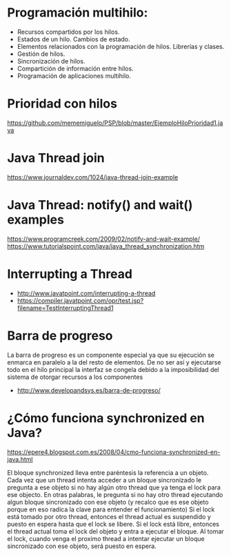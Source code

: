 # Programación multihilo:
 -	Recursos compartidos por los hilos.
 -	Estados de un hilo. Cambios de estado.
 -	Elementos relacionados con la programación de hilos. Librerías y clases.
 -	Gestión de hilos.
 -	Sincronización de hilos.
 -	Compartición de información entre hilos.
 -	Programación de aplicaciones multihilo.

# Prioridad con hilos
https://github.com/mememiguelo/PSP/blob/master/EjemploHiloPrioridad1.java

# Java Thread join
https://www.journaldev.com/1024/java-thread-join-example

# Java Thread: notify() and wait() examples
https://www.programcreek.com/2009/02/notify-and-wait-example/
https://www.tutorialspoint.com/java/java_thread_synchronization.htm

# Interrupting a Thread
* http://www.javatpoint.com/interrupting-a-thread
* https://compiler.javatpoint.com/opr/test.jsp?filename=TestInterruptingThread1

# Barra de progreso
La barra de progreso es un componente especial ya que su ejecución se enmarca en paralelo a la del resto de elementos. De no ser así y ejecutarse todo en el hilo principal la interfaz se congela debido a la imposibilidad del sistema de otorgar recursos a los componentes
* http://www.developandsys.es/barra-de-progreso/

# ¿Cómo funciona synchronized en Java?
https://epere4.blogspot.com.es/2008/04/cmo-funciona-synchronized-en-java.html

El bloque synchronized lleva entre paréntesis la referencia a un objeto. Cada vez que un thread intenta acceder a un bloque sincronizado le pregunta a ese objeto si no hay algún otro thread que ya tenga el lock para ese objecto. En otras palabras, le pregunta si no hay otro thread ejecutando algun bloque sincronizado con ese objeto (y recalco que es ese objeto porque en eso radica la clave para entender el funcionamiento)
Si el lock está tomado por otro thread, entonces el thread actual es suspendido y puesto en espera hasta que el lock se libere. Si el lock está libre, entonces el thread actual toma el lock del objeto y entra a ejecutar el bloque. Al tomar el lock, cuando venga el proximo thread a intentar ejecutar un bloque sincronizado con ese objeto, será puesto en espera.
